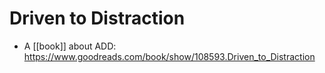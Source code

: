 # Driven to Distraction

 - A [[book]] about ADD: https://www.goodreads.com/book/show/108593.Driven_to_Distraction
